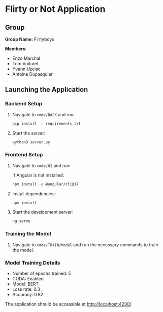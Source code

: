 # Flirty or Not Application

## Group
**Group Name:** Flirtyboys

**Members:**
- Enzo Marchal
- Tom Voituret
- Yvann Uzelac
- Antoine Dupasquier

## Launching the Application

### Backend Setup
1. Navigate to `code/BACK` and run:
    ```bash
    pip install -r requirements.txt
    ```
2. Start the server:
    ```bash
    python3 server.py
    ```

### Frontend Setup
1. Navigate to `code/UI` and run:

    If Angular is not installed:
    ```bash
    npm install -g @angular/cli@17
    ```
2. Install dependencies:
    ```bash
    npm install
    ```
3. Start the development server:
    ```bash
    ng serve
    ```

### Training the Model
1. Navigate to `code/TRAIN/Model` and run the necessary commands to train the model.


### Model Training Details
- Number of epochs trained: 5
- CUDA: Enabled
- Model: BERT
- Loss rate: 0.3
- Accuracy: 0.82

The application should be accessible at [http://localhost:4200/](http://localhost:4200/)

